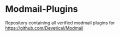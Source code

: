 # Modmail-Plugins
Repository containing all verified modmail plugins for https://github.com/Devetical/Modmail
